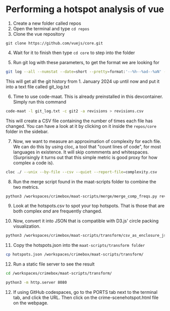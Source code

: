 # Performing a hotspot analysis of vue

1. Create a new folder called repos
2. Open the terminal and type `cd repos`
3. Clone the vue repository

`git clone https://github.com/vuejs/core.git`

4. Wait for it to finish then type `cd core` to step into the folder

5. Run git log with these parameters, to get the format we are looking for

```bash
git log --all --numstat --date=short --pretty=format:'--%h--%ad--%aN' --no-renames --after=2024-01-01 > git_log.txt
```
This will get all the git history from 1. January 2024 up until now and put it into a text file called git_log.txt

6. Time to use code-maat. This is already preinstalled in this devcontainer. Simply run this command
```bash
code-maat -l git_log.txt -c git2 -a revisions > revisions.csv
```

This will create a CSV file containing the number of times each file has changed. You can have a look at it by clicking on it inside the `repos/core` folder in the sidebar. 


7. Now, we want to measure an approximation of complexity for each file. We can do this by using cloc, a tool that "count lines of code", for most languages in existence. It will skip commments and whitespaces.
(Surprisingly it turns out that this simple metric is good proxy for how complex a code is).

```bash
cloc ./ --unix --by-file --csv --quiet --report-file=complexity.csv
```

8. Run the merge script found in the maat-scripts folder to combine the two metrics. 

```bash
python3 /workspaces/crimebox/maat-scripts/merge/merge_comp_freqs.py revisions.csv complexity.csv > hotspots.csv
```

9. Look at the hotspots.csv to spot your top hotspots. That is those that are both complex _and_ are frequently changed. 


10. Now, convert it into JSON that is compatible with D3.js' circle packing visualization.

```bash
python3 /workspaces/crimebox/maat-scripts/transform/csv_as_enclosure_json.py --structure complexity.csv --weights revisions.csv > hotspots.json
```


11. Copy the hotspots.json into the `maat-scripts/transform folder`

```bash
cp hotspots.json /workspaces/crimebox/maat-scripts/transform/
```

12. Run a static file server to see the result

```bash
cd /workspaces/crimebox/maat-scripts/transform/
```

```bash
python3 -m http.server 8080
```

12. If using GitHub codespaces, go to the PORTS tab next to the terminal tab, and click the URL. Then click on the crime-scenehotspot.html file on the webpage.